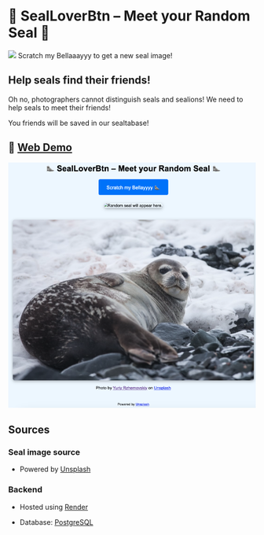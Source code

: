 # 🦭 SealLoverBtn – Meet your Random Seal 🦭

![](images/nico_the_seal.ico) Scratch my Bellaaayyy to get a new seal image!

## Help seals find their friends!

Oh no, photographers cannot distinguish seals and sealions! We need to help seals to meet their friends!

You friends will be saved in our sealtabase!

## 🦭 [Web Demo](https://greenmeeple.github.io/SealLoverBtn/)

[![](images/web_demo.png)](https://greenmeeple.github.io/SealLoverBtn/)

## Sources

### Seal image source

- Powered by [Unsplash](https://unsplash.com)

### Backend

- Hosted using [Render](https://render.com/)

- Database: [PostgreSQL](https://www.postgresql.org/)
